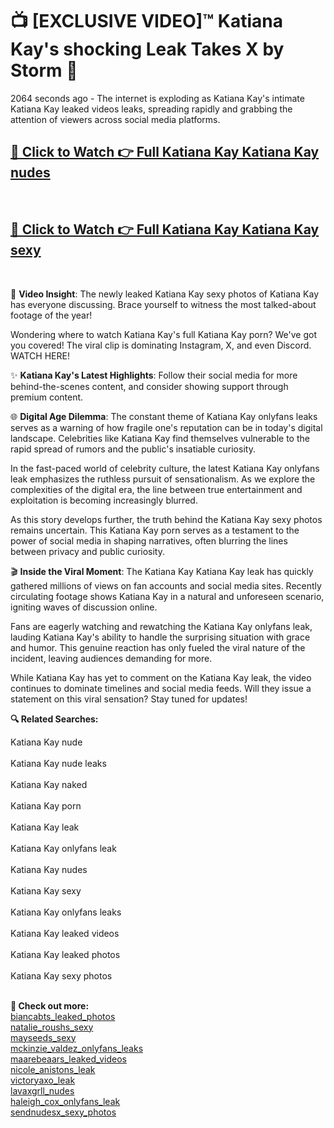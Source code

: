 # 📺 [EXCLUSIVE VIDEO]™ Katiana Kay's shocking Leak Takes X by Storm 🚀

2064 seconds ago - The internet is exploding as Katiana Kay's intimate Katiana Kay leaked videos leaks, spreading rapidly and grabbing the attention of viewers across social media platforms.

<h2><a href="github-6l9.pages.dev/link1">🔗 Click to Watch 👉 Full Katiana Kay Katiana Kay nudes</a></h2><br>
<h2><a href="github-6l9.pages.dev/link2">🔗 Click to Watch 👉 Full Katiana Kay Katiana Kay sexy</a></h2><br>

🎥 **Video Insight**: The newly leaked Katiana Kay sexy photos of Katiana Kay has everyone discussing. Brace yourself to witness the most talked-about footage of the year!

Wondering where to watch Katiana Kay's full Katiana Kay porn? We've got you covered! The viral clip is dominating Instagram, X, and even Discord. WATCH HERE!

✨ **Katiana Kay's Latest Highlights**: Follow their social media for more behind-the-scenes content, and consider showing support through premium content.

🌐 **Digital Age Dilemma**: The constant theme of Katiana Kay onlyfans leaks serves as a warning of how fragile one's reputation can be in today's digital landscape. Celebrities like Katiana Kay find themselves vulnerable to the rapid spread of rumors and the public's insatiable curiosity.

In the fast-paced world of celebrity culture, the latest Katiana Kay onlyfans leak emphasizes the ruthless pursuit of sensationalism. As we explore the complexities of the digital era, the line between true entertainment and exploitation is becoming increasingly blurred.

As this story develops further, the truth behind the Katiana Kay sexy photos remains uncertain. This Katiana Kay porn serves as a testament to the power of social media in shaping narratives, often blurring the lines between privacy and public curiosity.

🎬 **Inside the Viral Moment**: The Katiana Kay Katiana Kay leak has quickly gathered millions of views on fan accounts and social media sites. Recently circulating footage shows Katiana Kay in a natural and unforeseen scenario, igniting waves of discussion online.

Fans are eagerly watching and rewatching the Katiana Kay onlyfans leak, lauding Katiana Kay's ability to handle the surprising situation with grace and humor. This genuine reaction has only fueled the viral nature of the incident, leaving audiences demanding for more.

While Katiana Kay has yet to comment on the Katiana Kay leak, the video continues to dominate timelines and social media feeds. Will they issue a statement on this viral sensation? Stay tuned for updates!

<strong>🔍 Related Searches:</strong>

Katiana Kay nude
<br><br>
Katiana Kay nude leaks
<br><br>
Katiana Kay naked
<br><br>
Katiana Kay porn
<br><br>
Katiana Kay leak
<br><br>
Katiana Kay onlyfans leak
<br><br>
Katiana Kay nudes
<br><br>
Katiana Kay sexy
<br><br>
Katiana Kay onlyfans leaks
<br><br>
Katiana Kay leaked videos
<br><br>
Katiana Kay leaked photos
<br><br>
Katiana Kay sexy photos
<br><br>



<strong>🔗 Check out more:</strong><br>
<a href="./Leaked_biancabts_Video_biancabts_leaked_photos_Uncovered_ON_X.md">biancabts_leaked_photos</a><br>
<a href="./natalie_roushs_Scandal_natalie_roushs_sexy_FULL_VIDEO_ON_X.md">natalie_roushs_sexy</a><br>
<a href="./Viral_mayseeds_mayseeds_sexy_FULL_CLIP_ON_X.md">mayseeds_sexy</a><br>
<a href="./WATCH_NOW_mckinzie_valdez_Exclusive_Leak_mckinzie_valdez_onlyfans_leaks_ON_X.md">mckinzie_valdez_onlyfans_leaks</a><br>
<a href="./FULL_VIDEO_maarebeaars_Viral_Leaked_Originals_ON_Social_Media_maarebeaars_leaked_videos.md">maarebeaars_leaked_videos</a><br>
<a href="./FULL_VIDEO_nicole_anistons_Viral_Leaked_Originals_ON_Social_Media_nicole_anistons_leak.md">nicole_anistons_leak</a><br>
<a href="./FULL_VIDEO_victoryaxo_Viral_Leaked_Originals_ON_Social_Media_victoryaxo_leak.md">victoryaxo_leak</a><br>
<a href="./WATCH_NOW_lavaxgrll_Exclusive_Leak_lavaxgrll_nudes_ON_X.md">lavaxgrll_nudes</a><br>
<a href="./haleigh_cox_Scandal_haleigh_cox_onlyfans_leak_FULL_VIDEO_ON_X.md">haleigh_cox_onlyfans_leak</a><br>
<a href="./WATCH_NOW_sendnudesx_Exclusive_Leak_sendnudesx_sexy_photos_ON_X.md">sendnudesx_sexy_photos</a><br>

